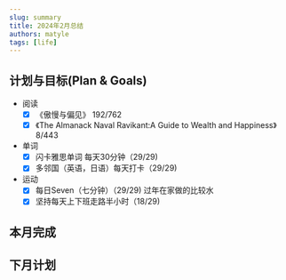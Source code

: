 ```yaml
---
slug: summary
title: 2024年2月总结
authors: matyle
tags: [life]
---
```


## 计划与目标(Plan & Goals)

- 阅读
  - [x] 《傲慢与偏见》 192/762
  - [x] 《The Almanack Naval Ravikant:A Guide to Wealth and Happiness》8/443
- 单词
  - [x] 闪卡雅思单词 每天30分钟（29/29)
  - [x] 多邻国（英语，日语）每天打卡（29/29)
- 运动
  - [x] 每日Seven（七分钟）（29/29) 过年在家做的比较水
  - [x] 坚持每天上下班走路半小时（18/29)

## 本月完成

## 下月计划
